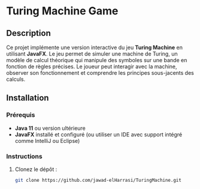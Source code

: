 # Turing Machine Game

## Description

Ce projet implémente une version interactive du jeu **Turing Machine** en utilisant **JavaFX**. Le jeu permet de simuler une machine de Turing, un modèle de calcul théorique qui manipule des symboles sur une bande en fonction de règles précises. Le joueur peut interagir avec la machine, observer son fonctionnement et comprendre les principes sous-jacents des calculs.


## Installation

### Prérequis
- **Java 11** ou version ultérieure
- **JavaFX** installé et configuré (ou utiliser un IDE avec support intégré comme IntelliJ ou Eclipse)

### Instructions
1. Clonez le dépôt :
   ```bash
   git clone https://github.com/jawad-elHarrasi/TuringMachine.git
